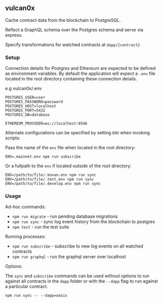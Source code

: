 ## vulcan0x

Cache contract data from the blockchain to PostgreSQL.

Reflect a GraphQL schema over the Postgres schema and serve via express.

Specify transformations for watched contracts at `dapp/{contract}`

### Setup

Connection details for Postgres and Ethereum are expected to be defined as
environment variables. By default the application will expect a `.env` file
located in the root directory containing these connection details.

e.g vulcan0x/.env
```
POSTGRES_USER=user
POSTGRES_PASSWORD=password
POSTGRES_HOST=localhost
POSTGRES_PORT=5432
POSTGRES_DB=database

ETHEREUM_PROVIDER=ws://localhost:8546
```

Alternate configurations can be specified by setting `ENV` when invoking scripts:

Pass the name of the `env` file when located in the root directory:

```
ENV=.mainnet.env npm run subscribe
```

Or a fullpath to the `env` if located outside of the root directory:

```
ENV=/path/to/file/.kovan.env npm run sync
ENV=/path/to/file/.test.env npm run sync
ENV=/path/to/file/.develop.env npm run sync
```

### Usage

Ad-hoc commands:

* `npm run migrate` - run pending database migrations
* `npm run sync` - sync log event history from the blockchain to postgres
* `npm test` - run the test suite

Running processes:

* `npm run subscribe` - subscribe to new log events on all watched contracts
* `npm run graphql` - run the graphql server over localhost

Options:

The `sync` and `subscribe` commands can be used without options to run against
all contracts in the `dapp` folder or with the `--dapp` flag to run against a
particular contract.

`npm run sync -- --dapp=oasis`
